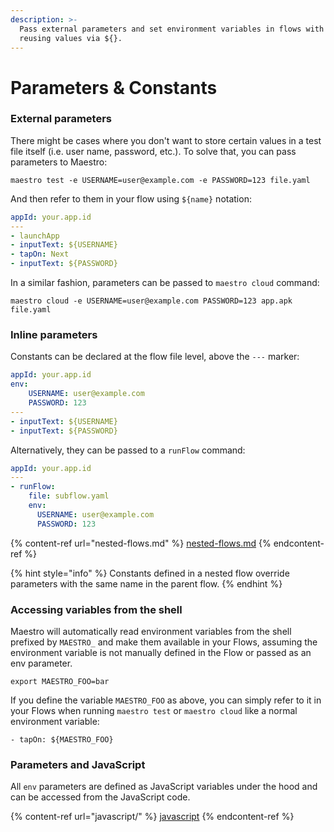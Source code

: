 ```yaml
---
description: >-
  Pass external parameters and set environment variables in flows with env,
  reusing values via ${}.
---
```


# Parameters & Constants

### External parameters

There might be cases where you don't want to store certain values in a test file itself (i.e. user name, password, etc.). To solve that, you can pass parameters to Maestro:

```
maestro test -e USERNAME=user@example.com -e PASSWORD=123 file.yaml
```

And then refer to them in your flow using `${name}` notation:

```yaml
appId: your.app.id
---
- launchApp
- inputText: ${USERNAME}
- tapOn: Next
- inputText: ${PASSWORD}
```

In a similar fashion, parameters can be passed to `maestro cloud` command:

```
maestro cloud -e USERNAME=user@example.com PASSWORD=123 app.apk file.yaml
```

### Inline parameters

Constants can be declared at the flow file level, above the `---` marker:

```yaml
appId: your.app.id
env:
    USERNAME: user@example.com
    PASSWORD: 123
---
- inputText: ${USERNAME}
- inputText: ${PASSWORD}
```

Alternatively, they can be passed to a `runFlow` command:

```yaml
appId: your.app.id
---
- runFlow:
    file: subflow.yaml
    env:
      USERNAME: user@example.com
      PASSWORD: 123
```

{% content-ref url="nested-flows.md" %}
[nested-flows.md](nested-flows.md)
{% endcontent-ref %}

{% hint style="info" %}
Constants defined in a nested flow override parameters with the same name in the parent flow.
{% endhint %}

### Accessing variables from the shell

Maestro will automatically read environment variables from the shell prefixed by `MAESTRO_` and make them available in your Flows, assuming the environment variable is not manually defined in the Flow or passed as an env parameter.&#x20;

```
export MAESTRO_FOO=bar
```

If you define the variable `MAESTRO_FOO` as above, you can simply refer to it in your Flows when running `maestro test` or `maestro cloud` like a normal environment variable:

```
- tapOn: ${MAESTRO_FOO}
```

### Parameters and JavaScript

All `env` parameters are defined as JavaScript variables under the hood and can be accessed from the JavaScript code.

{% content-ref url="javascript/" %}
[javascript](javascript/)
{% endcontent-ref %}
